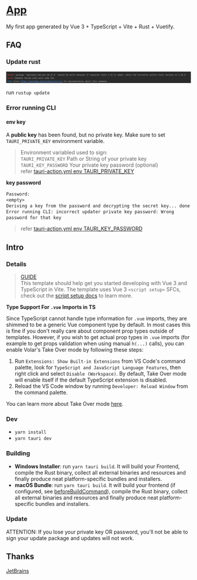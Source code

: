 # [App](https://github.com/DrAugus/augus-tauri/)

My first app generated by Vue 3 + TypeScript + Vite + Rust + Vuetify.

## FAQ

### Update rust

![img.png](./public/image/img.png)

run `rustup update`

### Error running CLI

#### env key

A **public key** has been found, but no private key. Make sure to set `TAURI_PRIVATE_KEY` environment variable.

> Environment variabled used to sign:  
`TAURI_PRIVATE_KEY`  Path or String of your private key  
`TAURI_KEY_PASSWORD`  Your private key password (optional)  
> refer [tauri-action.yml env TAURI_PRIVATE_KEY](./.github/workflows/tauri-action.yml)

**key password**

```text
Password:
<empty>
Deriving a key from the password and decrypting the secret key... done
Error running CLI: incorrect updater private key password: Wrong password for that key
```

> refer [tauri-action.yml env TAURI_KEY_PASSWORD](./.github/workflows/tauri-action.yml)

## Intro

### Details

> [GUIDE](https://tauri.app/v1/guides/getting-started/setup/vite)  
> This template should help get you started developing with Vue 3 and TypeScript in Vite. The template uses Vue 3 `<script setup>` SFCs, check out the [script setup docs](https://v3.vuejs.org/api/sfc-script-setup.html#sfc-script-setup) to learn more.

**Type Support For `.vue` Imports in TS**

Since TypeScript cannot handle type information for `.vue` imports, they are shimmed to be a generic Vue component type by default. In most cases this is fine if you don't really care about component prop types outside of templates. However, if you wish to get actual prop types in `.vue` imports (for example to get props validation when using manual `h(...)` calls), you can enable Volar's Take Over mode by following these steps:

1. Run `Extensions: Show Built-in Extensions` from VS Code's command palette, look for `TypeScript and JavaScript Language Features`, then right click and select `Disable (Workspace)`. By default, Take Over mode will enable itself if the default TypeScript extension is disabled.
2. Reload the VS Code window by running `Developer: Reload Window` from the command palette.

You can learn more about Take Over mode [here](https://github.com/johnsoncodehk/volar/discussions/471).

### Dev

- `yarn install`
- `yarn tauri dev`

### Building

- **Windows Installer**: run `yarn tauri build`. It will build your Frontend, compile the Rust binary, collect all external binaries and resources and finally produce neat platform-specific bundles and installers.
- **macOS Bundle**: run `yarn tauri build`. It will build your frontend (if configured, see [beforeBuildCommand](https://tauri.app/v1/api/config#buildconfig.beforebuildcommand)), compile the Rust binary, collect all external binaries and resources and finally produce neat platform-specific bundles and installers.

### Update

ATTENTION: If you lose your private key OR password, you'll not be able to sign your update package and updates will not work.

## Thanks

[JetBrains](https://www.jetbrains.com/community/opensource/#support)
